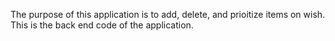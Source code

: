The purpose of this application is to add, delete, and prioitize items on wish.  This is the back end code of the application.
